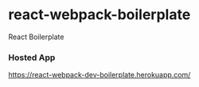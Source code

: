 # react-webpack-boilerplate
React Boilerplate

### Hosted App
https://react-webpack-dev-boilerplate.herokuapp.com/
